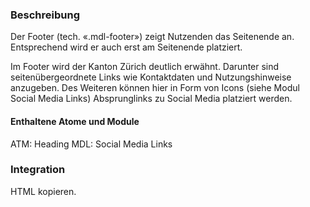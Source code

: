 ### Beschreibung

Der Footer (tech. «.mdl-footer») zeigt Nutzenden das Seitenende an. Entsprechend wird er auch erst am Seitenende platziert.

Im Footer wird der Kanton Zürich deutlich erwähnt. Darunter sind seitenübergeordnete Links wie Kontaktdaten und Nutzungshinweise anzugeben. Des Weiteren können hier in Form von Icons (siehe Modul Social Media Links) Absprunglinks zu Social Media platziert werden. 

#### Enthaltene Atome und Module
ATM: Heading
MDL: Social Media Links


### Integration

HTML kopieren.
